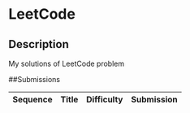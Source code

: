 # LeetCode


## Description

My solutions of LeetCode problem


##Submissions

| Sequence | Title | Difficulty | Submission |
| - | :- | :-: | :- |
